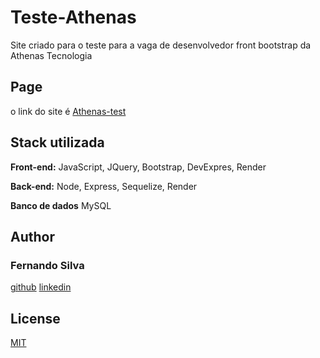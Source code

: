 # Teste-Athenas

Site criado para o teste para a vaga de desenvolvedor front bootstrap da Athenas Tecnologia

## Page

o link do site é
[Athenas-test](https://teste-athenas-front.onrender.com/)

## Stack utilizada

**Front-end:** JavaScript, JQuery, Bootstrap, DevExpres, Render

**Back-end:** Node, Express, Sequelize, Render

**Banco de dados** MySQL

## Author

### Fernando Silva

[github](https://www.github.com/fernandosmo)
[linkedin](https://www.github.com/fernandosmo)

## License

[MIT](https://choosealicense.com/licenses/mit/)
